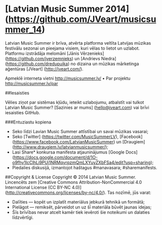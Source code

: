 # [Latvian Music Summer 2014] (https://github.com/JVeart/musicsummer_14)

Latvian Music Summer ir brīva, atvērta platforma veltīta Latvijas mūzikas festivālu sezonai un pieejama visiem, kuri vēlas to lietot un uzlabot. Platformu izstrādāja melomāni [Jānis Vērzenieks] (https://github.com/jverzemnieks) un [Andrievs Niedra] (https://github.com/dredupuika) no dizaina un mūzikas mārketinga aģentūras [JVeart] (http://jveart.com/).

Apmeklē interneta vietni http://musicsummer.lv/  •  Par projektu http://musicsummer.lv/par

##Iesaisties

Vēlies ziņot par sistēmas kļūdu, ieteikt uzlabojumu, atbalstīt vai tulkot Latvian Music Summer? [Sazinies ar mums] (hello@jveart.com) vai brīvi iesaisties GitHub.

###Entuziastu kopiena
* Seko līdzi Lavian Music Summer attīstībai un savai mūzikas vasarai;
* Seko [Twitter] (https://twitter.com/MusicSummerLV), [Facebook] (https://www.facebook.com/LatvianMusicSummer) un [Draugiem] (http://www.draugiem.lv/latvianmusicsummer/);
* Lasi Share* konkursa manifesta atjauninājumus [Google Docs] (https://docs.google.com/document/d/1O-o9fhy1IcClhLi9PUi1NRMqyrpzmQmLXYuyZXbFSa4/edit?usp=sharing);
* Piedalies diskusijā, izmantojot haštagus #manavasara; #sharemanifests.

##Copyright & License
Copyright © 2014 Latvian Music Summer.
Lincencēts zem [Creative Commons Attribution-NonCommercial 4.0 International License (CC BY-NC 4.0)] (http://creativecommons.org/licenses/by-nc/4.0/). Tas nozīmē, jūs varat:
* Dalīties — kopēt un izplatīt materiālus jebkurā tehnikā un formātā;
* Pielāgot — remiksēt, pārveidot un uz šī materiāla būvēt jaunas idejas;
* Šīs brīvības nevar atcelt kamēr tiek ievēroti šie noteikumi un dalaties līdzvērtīgi.

